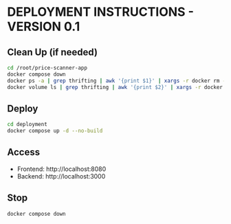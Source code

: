 # DEPLOYMENT INSTRUCTIONS - VERSION 0.1

## Clean Up (if needed)
```bash
cd /root/price-scanner-app
docker compose down
docker ps -a | grep thrifting | awk '{print $1}' | xargs -r docker rm -f
docker volume ls | grep thrifting | awk '{print $2}' | xargs -r docker volume rm
```

## Deploy
```bash
cd deployment
docker compose up -d --no-build
```

## Access
- Frontend: http://localhost:8080
- Backend: http://localhost:3000

## Stop
```bash
docker compose down
```